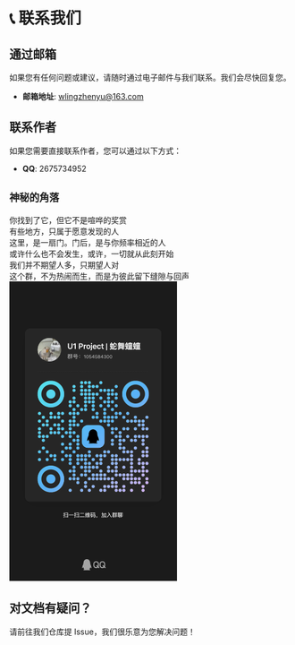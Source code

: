 # 📞 联系我们

## 通过邮箱

如果您有任何问题或建议，请随时通过电子邮件与我们联系。我们会尽快回复您。

- **邮箱地址**: [wlingzhenyu@163.com](mailto:wlingzhenyu@163.com)

## 联系作者

如果您需要直接联系作者，您可以通过以下方式：

- **QQ**: 2675734952

## `神秘的角落`

你找到了它，但它不是喧哗的奖赏<br>
有些地方，只属于愿意发现的人<br>
这里，是一扇门。门后，是与你频率相近的人<br>
或许什么也不会发生，或许，一切就从此刻开始<br>
我们并不期望人多，只期望人对<br>
这个群，不为热闹而生，而是为彼此留下缝隙与回声<br>
<img src="./qgroup.jpg" width="300" />

## 对文档有疑问？

请前往我们仓库提 Issue，我们很乐意为您解决问题！
